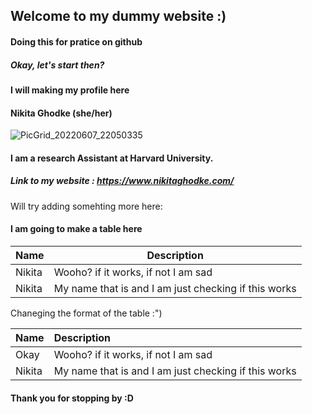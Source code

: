 ## Welcome to my dummy website :)
#### Doing this for pratice on github


##### Okay, let's start then?

#### I will making my profile here

#### Nikita Ghodke (she/her)

![PicGrid_20220607_22050335](https://user-images.githubusercontent.com/87821749/203017346-7b4c5392-ebba-4a21-afa7-3ed2da8fec1a.jpg)

#### I am a research Assistant at Harvard University.

##### Link to my website : https://www.nikitaghodke.com/

Will try adding somehting more here:

#### I am going to make a table here
 
| Name    | Description |
| -----   | ----------- |
| Nikita  | Wooho? if it works, if not I am sad| 
| Nikita  | My name that is and I am just checking if this works | 

Chaneging the format of the table :")

| Name    | Description |
| :----   | :---------- |
| Okay    | Wooho? if it works, if not I am sad | 
| Nikita  | My name that is and I am just checking if this works | 


#### Thank you for stopping by :D





